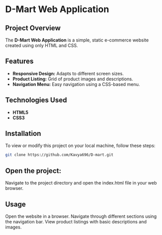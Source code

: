 # D-Mart Web Application

## Project Overview

The **D-Mart Web Application** is a simple, static e-commerce website created using only HTML and CSS.

## Features

- **Responsive Design:** Adapts to different screen sizes.
- **Product Listing:** Grid of product images and descriptions.
- **Navigation Menu:** Easy navigation using a CSS-based menu.

## Technologies Used

- **HTML5**
- **CSS3**

## Installation

To view or modify this project on your local machine, follow these steps:

```bash
git clone https://github.com/Kavya696/D-mart.git


```

## Open the project:

Navigate to the project directory and open the index.html file in your web browser.

## Usage

Open the website in a browser.
Navigate through different sections using the navigation bar.
View product listings with basic descriptions and images.
